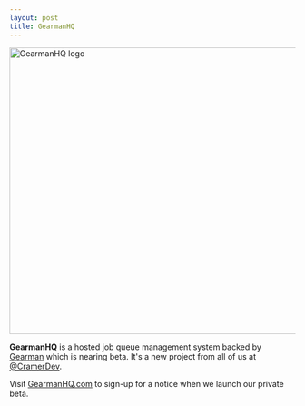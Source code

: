 ```yaml
---
layout: post
title: GearmanHQ
---
```



<a href="http://ctshryock.com/static/images/gearmanhq.png">
    <img src="http://ctshryock.com/static/images/gearmanhq_thumb.png" width="505" alt="GearmanHQ logo"/>
</a>

**GearmanHQ** is a hosted job queue management system backed by [Gearman][3] which is nearing beta.  It's a new project from all of us at [@CramerDev][1].

Visit [GearmanHQ.com][2] to sign-up for a notice when we launch our private beta.

[1]: http://cramerdev.com
[2]: http://gearmanhq.com
[3]: http://gearman.org/